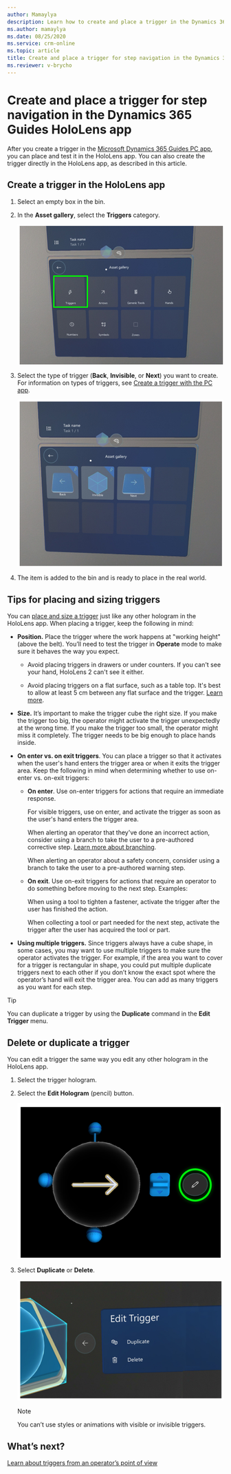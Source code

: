 ```yaml
---
author: Mamaylya
description: Learn how to create and place a trigger in the Dynamics 365 Guides HoloLens app to automatically advance the operator to the next step based on detection of their hands in HoloLens 2.
ms.author: mamaylya
ms.date: 08/25/2020
ms.service: crm-online
ms.topic: article
title: Create and place a trigger for step navigation in the Dynamics 365 Guides HoloLens app
ms.reviewer: v-brycho
---
```


# Create and place a trigger for step navigation in the Dynamics 365 Guides HoloLens app

After you create a trigger in the [Microsoft Dynamics 365 Guides PC app](pc-app-trigger.md), you can place and test it in the HoloLens app. You can also create the trigger directly in the HoloLens app, as described in this article.

## Create a trigger in the HoloLens app

1. Select an empty box in the bin.

2. In the **Asset gallery**, select the **Triggers** category.

    ![Trigger category in the Asset gallery](media/trigger-category-hololens-app.PNG "Trigger category in the Asset gallery")

3. Select the type of trigger (**Back**, **Invisible**, or **Next**) you want to create. For information on types of triggers, see [Create a trigger with the PC app](pc-app-trigger.md).

    ![Three types of triggers in Asset gallery](media/triggers-asset-gallery.PNG "Three types of triggers in Asset gallery")
 
3. The item is added to the bin and is ready to place in the real world.

## Tips for placing and sizing triggers

You can [place and size a trigger](hololens-app-orientation.md#place-your-holograms) just like any other hologram in the HoloLens app. When placing a trigger, keep the following in mind:

- **Position.** Place the trigger where the work happens at "working height" (above the belt). You’ll need to test the trigger in **Operate** mode to make sure it behaves the way you expect.

   - Avoid placing triggers in drawers or under counters. If you can't see your hand, HoloLens 2 can't see it either. 

   - Avoid placing triggers on a flat surface, such as a table top. It's best to allow at least 5 cm between any flat surface and the trigger. [Learn more](https://docs.microsoft.com/hololens/hololens-troubleshooting#hololens-doesnt-respond-to-hand-input).

- **Size.** It’s important to make the trigger cube the right size. If you make the trigger too big, the operator might activate the trigger unexpectedly at the wrong time. If you make the trigger too small, the operator might miss it completely. The trigger needs to be big enough to place hands inside.

- **On enter vs. on exit triggers**. You can place a trigger so that it activates when the user's hand enters the trigger area or when it exits the trigger area. Keep the following in mind when determining whether to use on-enter vs. on-exit triggers:

    - **On enter**. Use on-enter triggers for actions that require an immediate response.
        
        For visible triggers, use on enter, and activate the trigger as soon as the user's hand enters the trigger area.  
     
        When alerting an operator that they've done an incorrect action, consider using a branch to take the user to a pre-authored corrective step. [Learn more about branching](pc-app-branching.md).
     
        When alerting an operator about a safety concern, consider using a branch to take the user to a pre-authored warning step. 
        
    - **On exit**. Use on-exit triggers for actions that require an operator to do something before moving to the next step. Examples:
    
        When using a tool to tighten a fastener, activate the trigger after the user has finished the action.
        
        When collecting a tool or part needed for the next step, activate the trigger after the user has acquired the tool or part.        

- **Using multiple triggers.** Since triggers always have a cube shape, in some cases, you may want to use multiple triggers to make sure the operator activates the trigger. For example, if the area you want to cover for a trigger is rectangular in shape, you could put multiple duplicate triggers next to each other if you don’t know the exact spot where the operator’s hand will exit the trigger area. You can add as many triggers as you want for each step.

> [!TIP]
> You can duplicate a trigger by using the **Duplicate** command in the **Edit Trigger** menu.

## Delete or duplicate a trigger

You can edit a trigger the same way you edit any other hologram in the HoloLens app.

1. Select the trigger hologram.

2. Select the **Edit Hologram** (pencil) button.

    ![Edit Hologram button](media/edit-hologram.png "Edit Hologram button")
 
3. Select **Duplicate** or **Delete**.

    ![Edit Trigger dialog box](media/trigger-edit.PNG "Edit Trigger dialog box")
 
    > [!NOTE]
    > You can’t use styles or animations with visible or invisible triggers.

## What’s next?

[Learn about triggers from an operator’s point of view](hololens-app-orientation.md)

